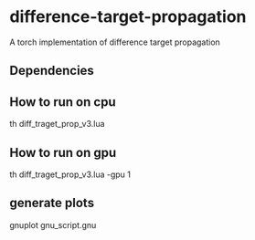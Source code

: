 # difference-target-propagation
A torch implementation of difference target propagation


## Dependencies




## How to run on cpu

th diff_traget_prop_v3.lua


## How to run on gpu

th diff_traget_prop_v3.lua -gpu 1

## generate plots
gnuplot gnu_script.gnu
